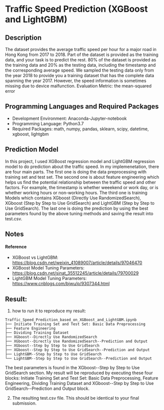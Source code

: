 # Traffic Speed Prediction (XGBoost and LightGBM)
## Description
The dataset provides the average traffic speed per hour for a major road in Hong Kong from 2017 to 2018. Part of the dataset is provided as the training data, and your task is to predict the rest. 80% of the dataset is provided as the training data and 20% as the testing data, including the timestamp and the corresponding average speed. We sampled the testing data only from the year 2018 to provide you a training dataset that has the complete data spanning the year 2017. However, the speed information is sometimes missing due to device malfunction.
Evaluation Metric: the mean-squared error
## Programming Languages and Required Packages
* Development Environment: Anaconda-Jupyter-notebook
* Programming Language: Python3.7
* Required Packages: math, numpy, pandas, sklearn, scipy, datetime, xgboost, lightgbm

## Prediction Model 
In this project, I used XGBoost regression model and LightGBM regression model to do prediction about the traffic speed. In my implemenetation, there are four main parts. The first one is doing the data preprocessing with training set and test set. The second one is about feature engineering which helps us find the potential relationship between the traffic speed and other factors. For example, the timestamp is whether weeekend or work day, or is whether working hours or non-working hours. The third one is training Models which contains XGboost (Directly Use RandomizedSearch), XGboost (Step by Step to Use GridSearch) and LightGBM (Step by Step to Use GridSearch). The last one is doing the prediction by using the best parameters found by the above tuning methods and saving the result into test.csv.  

## Notes
#### Reference
* XGBoost vs LightGBM: https://blog.csdn.net/weixin_41089007/article/details/97046470
* XGBoost Model Tuning Parameters: https://blog.csdn.net/sinat_35512245/article/details/79700029
* LightGBM Model Tuning Parameters: https://www.cnblogs.com/bjwu/p/9307344.html


## Result:
1. how to run it to reproduce my result:
```
Traffic_Speed_Prediction_based_on_XGBoost_and_LightGBM.ipynb
├── Initiate Training Set and Test Set: Basic Data Preprocessing
├── Feature Engineering
├── Dividing Training Dataset
├── XGboost--Directly Use RandomizedSearch
├── XGboost--Directly Use RandomizedSearch--Prediction and Output
├── XGboost--Step by Step to Use GridSearch
├── XGboost--Step by Step to Use GridSearch--Prediction and Output
├── LightGBM--Step by Step to Use GridSearch
└── LightGBM--Step by Step to Use GridSearch--Prediction and Output
```
The best parameters is found in the XGboost--Step by Step to Use GridSearch section. My result will be reproduced by executing these four blocks: Initiate Training Set and Test Set: Basic Data Preprocessing, Feature Engineering, Dividing Training Dataset and XGboost--Step by Step to Use GridSearch--Prediction and Output block. 

2. The resulting test.csv file. This should be identical to your final submission.

